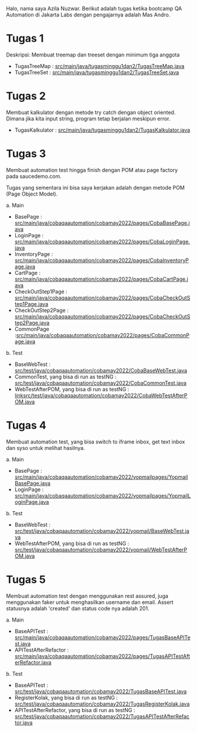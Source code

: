 Halo, nama saya Azila Nuzwar. Berikut adalah tugas ketika bootcamp QA Automation di Jakarta Labs dengan pengajarnya adalah Mas Andro.

# Tugas 1
Deskripsi: Membuat treemap dan treeset dengan minimum tiga anggota

- TugasTreeMap : [src/main/java/tugasminggu1dan2/TugasTreeMap.java](./src/main/java/tugasminggu1dan2/TugasTreeMap.java)
- TugasTreeSet : [src/main/java/tugasminggu1dan2/TugasTreeSet.java](./src/main/java/tugasminggu1dan2/TugasTreeSet.java)

# Tugas 2
Membuat kalkulator dengan metode try catch dengan object oriented. Dimana jika kita input string, program tetap berjalan meskipun error.

- TugasKalkulator : [src/main/java/tugasminggu1dan2/TugasKalkulator.java](./src/main/java/tugasminggu1dan2/TugasKalkulator.java)

# Tugas 3
Membuat automation test hingga finish dengan POM atau page factory pada saucedemo.com.

Tugas yang sementara ini bisa saya kerjakan adalah dengan metode POM (Page Object Model). 

a. Main 
- BasePage : [src/main/java/cobaqaautomation/cobamay2022/pages/CobaBasePage.java](./src/main/java/cobaqaautomation/cobamay2022/pages/CobaBasePage.java)
- LoginPage : [src/main/java/cobaqaautomation/cobamay2022/pages/CobaLoginPage.java](./src/main/java/cobaqaautomation/cobamay2022/pages/CobaLoginPage.java)
- InventoryPage : [src/main/java/cobaqaautomation/cobamay2022/pages/CobaInventoryPage.java](./src/main/java/cobaqaautomation/cobamay2022/pages/CobaInventoryPage.java)
- CartPage : [src/main/java/cobaqaautomation/cobamay2022/pages/CobaCartPage.java](./src/main/java/cobaqaautomation/cobamay2022/pages/CobaCartPage.java)
- CheckOutStep1Page : [src/main/java/cobaqaautomation/cobamay2022/pages/CobaCheckOutStep1Page.java](./src/main/java/cobaqaautomation/cobamay2022/pages/CobaCheckOutStep1Page.java)
- CheckOutStep2Page : [src/main/java/cobaqaautomation/cobamay2022/pages/CobaCheckOutStep2Page.java](./src/main/java/cobaqaautomation/cobamay2022/pages/CobaCheckOutStep2Page.java)
- CommonPage :[src/main/java/cobaqaautomation/cobamay2022/pages/CobaCommonPage.java](./src/main/java/cobaqaautomation/cobamay2022/pages/CobaCommonPage.java)

b. Test
- BaseWebTest : [src/test/java/cobaqaautomation/cobamay2022/CobaBaseWebTest.java](./src/test/java/cobaqaautomation/cobamay2022/CobaBaseWebTest.java)
- CommonTest, yang bisa di run as testNG : [src/test/java/cobaqaautomation/cobamay2022/CobaCommonTest.java](./src/test/java/cobaqaautomation/cobamay2022/CobaCommonTest.java)
- WebTestAfterPOM, yang bisa di run as testNG : [linksrc/test/java/cobaqaautomation/cobamay2022/CobaWebTestAfterPOM.java](./src/test/java/cobaqaautomation/cobamay2022/CobaWebTestAfterPOM.java)

# Tugas 4
Membuat automation test, yang bisa switch to iframe inbox, get text inbox dan syso untuk melihat hasilnya. 

a. Main
- BasePage : [src/main/java/cobaqaautomation/cobamay2022/yopmailpages/YopmailBasePage.java](./src/main/java/cobaqaautomation/cobamay2022/yopmailpages/YopmailBasePage.java)
- LoginPage : [src/main/java/cobaqaautomation/cobamay2022/yopmailpages/YopmailLoginPage.java](./src/main/java/cobaqaautomation/cobamay2022/yopmailpages/YopmailLoginPage.java)

b. Test 
- BaseWebTest : [src/test/java/cobaqaautomation/cobamay2022/yopmail/BaseWebTest.java](./src/test/java/cobaqaautomation/cobamay2022/yopmail/BaseWebTest.java)
- WebTestAfterPOM, yang bisa di run as testNG : [src/test/java/cobaqaautomation/cobamay2022/yopmail/WebTestAfterPOM.java](./src/test/java/cobaqaautomation/cobamay2022/yopmail/WebTestAfterPOM.java)

# Tugas 5
Membuat automation test dengan menggunakan rest assured, juga menggunakan faker untuk menghasilkan username dan email. 
Assert statusnya adalah 'created' dan status code nya adalah 201. 

a. Main
- BaseAPITest : [src/main/java/cobaqaautomation/cobamay2022/pages/TugasBaseAPITest.java](./src/main/java/cobaqaautomation/cobamay2022/pages/TugasBaseAPITest.java)
- APITestAfterRefactor : [src/main/java/cobaqaautomation/cobamay2022/pages/TugasAPITestAfterRefactor.java](./src/main/java/cobaqaautomation/cobamay2022/pages/TugasAPITestAfterRefactor.java)

b. Test
- BaseAPITest : [src/test/java/cobaqaautomation/cobamay2022/TugasBaseAPITest.java](./src/test/java/cobaqaautomation/cobamay2022/TugasBaseAPITest.java)
- RegisterKolak, yang bisa di run as testNG : [src/test/java/cobaqaautomation/cobamay2022/TugasRegisterKolak.java](./src/test/java/cobaqaautomation/cobamay2022/TugasRegisterKolak.java)
- APITestAfterRefactor, yang bisa di run as testNG : [src/test/java/cobaqaautomation/cobamay2022/TugasAPITestAfterRefactor.java](./src/test/java/cobaqaautomation/cobamay2022/TugasAPITestAfterRefactor.java)